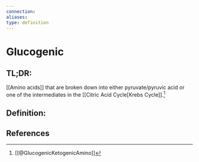 ```yaml
---
connection:
aliases: 
type: definition
---
```


# Glucogenic

## TL;DR:
[[Amino acids]] that are broken down into either pyruvate/pyruvic acid or one of the intermediates in the [[Citric Acid Cycle[Krebs Cycle]].[^1]

## Definition:


## References

[^1]: [[@GlucogenicKetogenicAmino]]